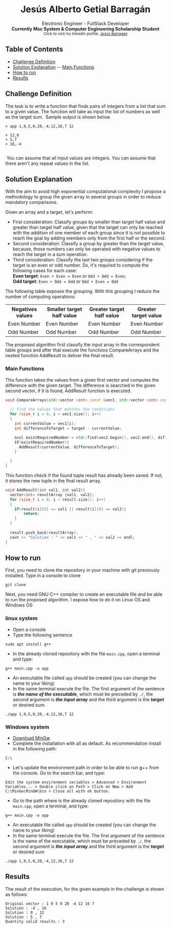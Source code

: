 <h1 align="center">Jesús Alberto Getial Barragán</h1>

<div align="center">
  Electronic Engineer - FullStack Developer
</div>
<div align="center">
  <strong>Currently Msc System & Computer Engineering Scholarship Student</strong>
</div>
<div align="center">
  <sub>Click to visit my linkedIn profile: 
  <a href="https://www.linkedin.com/in/jesus-barragan-8b868096/">Jesús Barragan</a>  
</div>

## Table of Contents
- [Challenge Definition](#problem-definition)
- [Solution Explanation](#solution-explanation)
-- [Main Functions](#main-functions)
- [How to run](#how-to-run)
- [Results](#results)

## Challenge Definition
The task is to write a function that finds pairs of integers from a list that
sum to a given value. The function will take as input the list of numbers as
well as the target sum.
​
Sample output is shown below.
```
> app 1,9,5,0,20,-4,12,16,7 12
​
+ 12,0
+ 5,7
+ 16,-4
​
```
​
You can assume that all input values are integers. You can assume that there aren't
any repeat values in the list.
​

## Solution Explanation

With the aim to avoid high exponential computational complexity I propose a methodology to group the given array in several groups in order to reduce mandatory comparisons.

Given an array and a target, let's perform:

- First consideration: Classify groups by smaller than target half value and greater than target half value, given that the target can only be reached with the addition of one member of each group since it is not possible to reach the goal by adding members only from the first half or the second.
- Second consideration: Classify a group by greater than the target value, because, those numbers can only be operated with negative values to reach the target in a sum operation.
- Third consideration: Classify the last two groups considering if the target is an even or odd number. So, it's required to compute the following cases for each case: <br> **Even target**: `Even + Even = Even` or `Odd + Odd = Even`; <br>  **Odd target**: `Even + Odd = Odd` or `Odd + Even = Odd`

The following table exposes the grouping. With this grouping I reduce the number of computing operations:

<div align="center">
<table>
  <tr>
    <th>Negatives values</th>
    <th>Smaller target half value</th>
    <th>Greater target half value</th>
    <th>Greater target value</th>
  </tr>
  <tr>
    <td>Even Number</td>
    <td>Even Number</td>
    <td>Even Number</td>
    <td>Even Number</td>
  </tr>
  <tr>
    <td>Odd Number</td>
    <td>Odd Number</td>
    <td>Odd Number</td>
    <td>Odd Number</td>
  </tr>  
</table>
</div>

The proposed algorithm first classify the input array in the correspondent table groups and after that execute the functions CompareArrays and the nested function AddResult to deliver the final result.


### Main Functions

This function takes the values from a given first vector and computes the difference with the given target. The difference is searched in the given second vector, if it is found, AddResult function is executed.
```cpp
void CompareArrays(std::vector <int> const &vec1, std::vector <int> const &vec2){
  
  // Find the values that matches the conditions
  for (size_t i = 0; i < vec1.size(); i++)
  {
    int currentValue = vec1[i];
    int differenceToTarget = target - currentValue;

    bool existRequiredNumber = std::find(vec2.begin(), vec2.end(), differenceToTarget) != vec2.end();
    if(existRequiredNumber){
      AddResult(currentValue, differenceToTarget);
    }

  }
}
```
This function check if the found tuple result has already been saved. If not, it stores the new tuple in the final result array.

```cpp
void AddResult(int val1, int val2){
  vector<int> resultArray {val1, val2};  
  for (size_t i = 0; i < result.size(); i++)
  {
    if(result[i][0] == val1 || result[i][0] == val2){
        return;
    }
  }
  
  result.push_back(resultArray);
  cout << "Solution : " << val1 << " , " << val2 << endl;
}
```


## How to run

First, you need to clone the repository in your machine with git previously installed. Type in a console to clone
```
git clone 
```
Next, you need GNU C++ compiler to create an executable file and be able to run the proposed algorithm. I expose how to do it on Linux OS and Windows OS:

### linux system

- Open a console
- Type the following sentence
```
sudo apt install g++​
```
- In the already cloned repository with the file `main.cpp`, open a terminal and type:
```
g++ main.cpp -o app
```
- An executable file called `app` should be created (you can change the name to your liking)
- In the same terminal execute the file. The first argument of the sentence is ***the name of the executable***, which must be preceded by `./`, the second argument is ***the input array*** and the third argument is the ***target*** or desired sum.
```
./app 1,9,5,0,20,-4,12,16,7 12
```

### Windows system

- <a href="https://nuwen.net/mingw.html">Download MinGw</a>
- Complete the installation with all as default. As recommendation install in the following path: 

```
C:\
```
- Let's update the environment path in order to be able to run g++ from the console. Go to the search bar, and type:
```
Edit the system environment variables > Advanced > Environment Variables... > Double click on Path > Click on New > Add C:\MinGw\MinGW\bin > Close all with ok button.
```

- Go to the path where is the already cloned repository with the file `main.cpp`, open a terminal, and type:
```
g++ main.cpp -o app
```
- An executable file called `app` should be created (you can change the name to your liking)
- In the same terminal execute the file. The first argument of the sentence is the name of the executable, which must be preceded by `./`, the second argument is ***the input array*** and the third argument is the ***target*** or desired sum
```
./app 1,9,5,0,20,-4,12,16,7 12
```

## Results
The result of the execution, for the given example in the challenge is shown as follows:
```
Original vector : 1 9 5 0 20 -4 12 16 7
Solution : -4 , 16
Solution : 0 , 12
Solution : 5 , 7
Quantity valid results : 3
```
